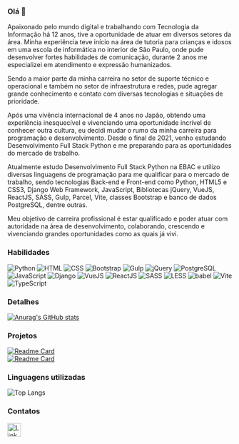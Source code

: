 ### Olá 👋

  Apaixonado pelo mundo digital e trabalhando com Tecnologia da Informação há 12 anos, tive a oportunidade de atuar em diversos setores da área. Minha experiência teve início na área de tutoria para crianças e idosos em uma escola de informática no interior de São Paulo, onde pude desenvolver fortes habilidades de comunicação, durante 2 anos me especializei em atendimento e expressão humanizados.

  Sendo a maior parte da minha carreira no setor de suporte técnico e operacional e também no setor de infraestrutura e redes, pude agregar grande conhecimento e contato com diversas tecnologias e situações de prioridade.

 Após uma vivência internacional de 4 anos no Japão, obtendo uma experiência inesquecível e vivenciando uma oportunidade incrível de conhecer outra cultura, eu decidi mudar o rumo da minha carreira para programação e desenvolvimento. Desde o final de 2021, venho estudando Desenvolvimento Full Stack Python e me preparando para as oportunidades do mercado de trabalho. 

  Atualmente estudo Desenvolvimento Full Stack Python na EBAC e utilizo diversas linguagens de programação para me qualificar para o mercado de trabalho, sendo tecnologias Back-end e Front-end como Python, HTML5 e CSS3, Django Web Framework, JavaScript, Bibliotecas jQuery, VueJS, ReactJS, SASS, Gulp, Parcel, Vite, classes Bootstrap e banco de dados PostgreSQL, dentre outras.

Meu objetivo de carreira profissional é estar qualificado e poder atuar com autoridade na área de desenvolvimento, colaborando, crescendo  e vivenciando grandes oportunidades como as quais já vivi.

### Habilidades

![Python](https://img.shields.io/badge/python-grey?style=for-the-badge&logo=python)
![HTML](https://img.shields.io/badge/html-white?style=for-the-badge&logo=html5)
![CSS](https://img.shields.io/badge/css-red?style=for-the-badge&logo=css3)
![Bootstrap](https://img.shields.io/badge/bootstrap-green?style=for-the-badge&logo=bootstrap)
![Gulp](https://img.shields.io/badge/gulp-black?style=for-the-badge&logo=gulp)
![jQuery](https://img.shields.io/badge/jquery-blue?style=for-the-badge&logo=jquery)
![PostgreSQL](https://img.shields.io/badge/postgresql-purple?style=for-the-badge&logo=postgresql)
![JavaScript](https://img.shields.io/badge/javascript-orange?style=for-the-badge&logo=javascript)
![Django](https://img.shields.io/badge/django-grey?style=for-the-badge&logo=django)
![VueJS](https://img.shields.io/badge/vuejs-pink?style=for-the-badge&logo=vue.js)
![ReactJS](https://img.shields.io/badge/reactjs-darkred?style=for-the-badge&logo=react)
![SASS](https://img.shields.io/badge/sass-darkgrey?style=for-the-badge&logo=sass)
![LESS](https://img.shields.io/badge/less-darkgreen?style=for-the-badge&logo=less)
![babel](https://img.shields.io/badge/babel-darkblue?style=for-the-badge&logo=babel)
![Vite](https://img.shields.io/badge/vite-yellow?style=for-the-badge&logo=vite)
![TypeScript](https://img.shields.io/badge/typescript-white?style=for-the-badge&logo=typescript)

### Detalhes

[![Anurag's GitHub stats](https://github-readme-stats.vercel.app/api?username=guicamargo19&show_icons=true&theme=dark)](https://github.com/guicamargo19)

### Projetos

[![Readme Card](https://github-readme-stats.vercel.app/api/pin/?username=guicamargo19&repo=calculadora_vue&theme=dark)](https://github.com/guicamargo19/calculadora_vue.git)<br>
[![Readme Card](https://github-readme-stats.vercel.app/api/pin/?username=guicamargo19&repo=imc_react&theme=dark)](https://github.com/guicamargo19/imc_react.git)

### Linguagens utilizadas

![Top Langs](https://github-readme-stats.vercel.app/api/top-langs/?username=guicamargo19&layout=compact)

### Contatos

[<img src='https://img.shields.io/badge/LinkedIn-007785?style=for-the-badge&logo=linkedin&logoColor=white' alt='Linkedin' height='30'>](https://www.linkedin.com/in/guilherme-ferreira-camargo/)
